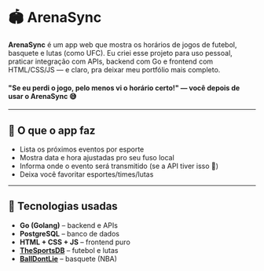 # 🏟️ ArenaSync

**ArenaSync** é um app web que mostra os horários de jogos de futebol, basquete e lutas (como UFC). Eu criei esse projeto para uso pessoal, praticar integração com APIs, backend com Go e frontend com HTML/CSS/JS — e claro, pra deixar meu portfólio mais completo.
#### "Se eu perdi o jogo, pelo menos vi o horário certo!" — você depois de usar o ArenaSync 😅

---

## 🚀 O que o app faz

- Lista os próximos eventos por esporte
- Mostra data e hora ajustadas pro seu fuso local
- Informa onde o evento será transmitido (se a API tiver isso 🤞)
- Deixa você favoritar esportes/times/lutas

---

## 🔧 Tecnologias usadas

- **Go (Golang)** – backend e APIs
- **PostgreSQL** – banco de dados
- **HTML + CSS + JS** – frontend puro
- **[TheSportsDB](https://www.thesportsdb.com/)** – futebol e lutas
- **[BallDontLie](https://www.balldontlie.io/)** – basquete (NBA)
